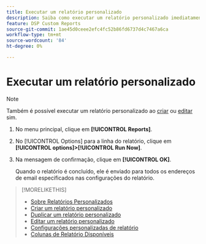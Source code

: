 ```yaml
---
title: Executar um relatório personalizado
description: Saiba como executar um relatório personalizado imediatamente.
feature: DSP Custom Reports
source-git-commit: 1ae45d0ceee2efc4fc52b86fd6737d4c7467a6ca
workflow-type: tm+mt
source-wordcount: '84'
ht-degree: 0%

---
```



# Executar um relatório personalizado

>[!NOTE]
>
>Também é possível executar um relatório personalizado ao [criar](report-create.md) ou [editar](report-edit.md) sim.

1. No menu principal, clique em **[!UICONTROL Reports]**.
1. No [!UICONTROL Options] para a linha do relatório, clique em **[!UICONTROL options]>[!UICONTROL Run Now]**.
1. Na mensagem de confirmação, clique em **[!UICONTROL OK]**.

   Quando o relatório é concluído, ele é enviado para todos os endereços de email especificados nas configurações do relatório.

>[!MORELIKETHIS]
>
>* [Sobre Relatórios Personalizados](/help/dsp/reports/report-about.md)
>* [Criar um relatório personalizado](/help/dsp/reports/report-create.md)
>* [Duplicar um relatório personalizado](/help/dsp/reports/report-copy.md)
>* [Editar um relatório personalizado](/help/dsp/reports/report-edit.md)
>* [Configurações personalizadas de relatório](/help/dsp/reports/report-settings.md)
>* [Colunas de Relatório Disponíveis](/help/dsp/reports/report-columns.md)

